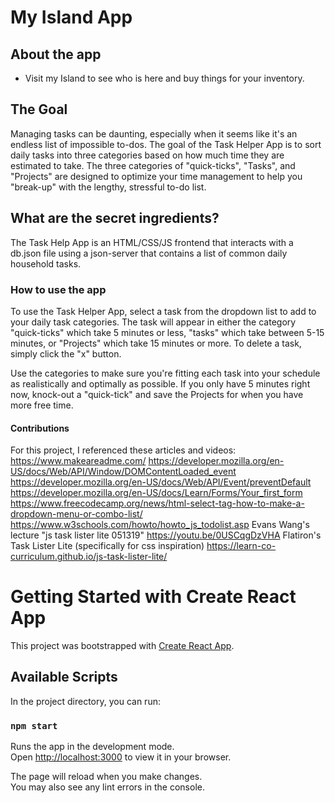 # My Island App

## About the app

- Visit my Island to see who is here and buy things for your inventory.

## The Goal

Managing tasks can be daunting, especially when it seems like it's an endless list of impossible to-dos. The goal of the Task Helper App is to sort daily tasks into three categories based on how much time they are estimated to take. The three categories of "quick-ticks", "Tasks", and "Projects" are designed to optimize your time management to help you "break-up" with the lengthy, stressful to-do list. 

## What are the secret ingredients?

The Task Help App is an HTML/CSS/JS frontend that interacts with a db.json file using a json-server that contains a list of common daily household tasks.

### How to use the app

To use the Task Helper App, select a task from the dropdown list to add to your daily task categories. The task will appear in either the category "quick-ticks" which take 5 minutes or less, "tasks" which take between 5-15 minutes, or "Projects" which take 15 minutes or more. To delete a task, simply click the "x" button.

 Use the categories to make sure you're fitting each task into your schedule as realistically and optimally as possible. If you only have 5 minutes right now, knock-out a "quick-tick" and save the Projects for when you have more free time.

#### Contributions

For this project, I referenced these articles and videos:
https://www.makeareadme.com/
https://developer.mozilla.org/en-US/docs/Web/API/Window/DOMContentLoaded_event
https://developer.mozilla.org/en-US/docs/Web/API/Event/preventDefault
https://developer.mozilla.org/en-US/docs/Learn/Forms/Your_first_form
https://www.freecodecamp.org/news/html-select-tag-how-to-make-a-dropdown-menu-or-combo-list/
https://www.w3schools.com/howto/howto_js_todolist.asp
Evans Wang's lecture "js task lister lite 051319" https://youtu.be/0USCqgDzVHA
Flatiron's Task Lister Lite (specifically for css inspiration) https://learn-co-curriculum.github.io/js-task-lister-lite/



# Getting Started with Create React App

This project was bootstrapped with [Create React App](https://github.com/facebook/create-react-app).

## Available Scripts

In the project directory, you can run:

### `npm start`

Runs the app in the development mode.\
Open [http://localhost:3000](http://localhost:3000) to view it in your browser.

The page will reload when you make changes.\
You may also see any lint errors in the console.


